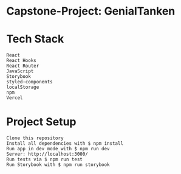 # Capstone-Project: GenialTanken

# Tech Stack

    React
    React Hooks
    React Router
    JavaScript
    Storybook
    styled-components
    localStorage
    npm
    Vercel

# Project Setup

    Clone this repository
    Install all dependencies with $ npm install
    Run app in dev mode with $ npm run dev
    Server: http://localhost:3000/
    Run tests via $ npm run test
    Run Storybook with $ npm run storybook
